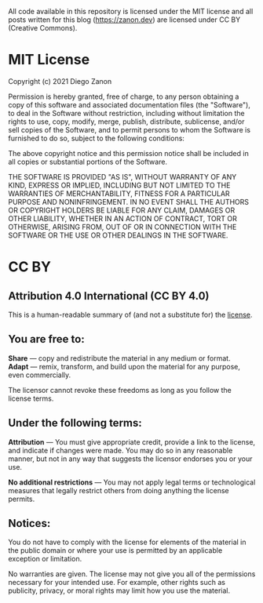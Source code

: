 All code available in this repository is licensed under the MIT license and all posts written for this blog (https://zanon.dev) are licensed under CC BY (Creative Commons).

# MIT License

Copyright (c) 2021 Diego Zanon

Permission is hereby granted, free of charge, to any person obtaining a copy
of this software and associated documentation files (the "Software"), to deal
in the Software without restriction, including without limitation the rights
to use, copy, modify, merge, publish, distribute, sublicense, and/or sell
copies of the Software, and to permit persons to whom the Software is
furnished to do so, subject to the following conditions:

The above copyright notice and this permission notice shall be included in all
copies or substantial portions of the Software.

THE SOFTWARE IS PROVIDED "AS IS", WITHOUT WARRANTY OF ANY KIND, EXPRESS OR
IMPLIED, INCLUDING BUT NOT LIMITED TO THE WARRANTIES OF MERCHANTABILITY,
FITNESS FOR A PARTICULAR PURPOSE AND NONINFRINGEMENT. IN NO EVENT SHALL THE
AUTHORS OR COPYRIGHT HOLDERS BE LIABLE FOR ANY CLAIM, DAMAGES OR OTHER
LIABILITY, WHETHER IN AN ACTION OF CONTRACT, TORT OR OTHERWISE, ARISING FROM,
OUT OF OR IN CONNECTION WITH THE SOFTWARE OR THE USE OR OTHER DEALINGS IN THE
SOFTWARE.

# CC BY

## Attribution 4.0 International (CC BY 4.0)

This is a human-readable summary of (and not a substitute for) the [license](https://creativecommons.org/licenses/by/4.0/legalcode).

## You are free to:

**Share** — copy and redistribute the material in any medium or format.  
**Adapt** — remix, transform, and build upon the material for any purpose, even commercially.  

The licensor cannot revoke these freedoms as long as you follow the license terms.

## Under the following terms:

**Attribution** — You must give appropriate credit, provide a link to the license, and indicate if changes were made. You may do so in any reasonable manner, but not in any way that suggests the licensor endorses you or your use.  

**No additional restrictions** — You may not apply legal terms or technological measures that legally restrict others from doing anything the license permits.  

## Notices:  

You do not have to comply with the license for elements of the material in the public domain or where your use is permitted by an applicable exception or limitation.    

No warranties are given. The license may not give you all of the permissions necessary for your intended use. For example, other rights such as publicity, privacy, or moral rights may limit how you use the material.
